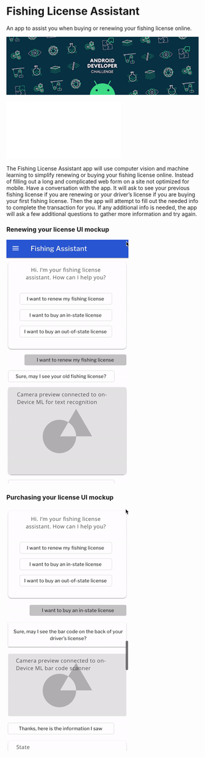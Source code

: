 # Fishing License Assistant

An app to assist you when buying or renewing your fishing license online.

![Android Developer Challenge Promo](demo/promo.png)

![Android Developer Challenge - Cover Letter](doc/Android%20Dev%20Challenge%20-%20Cover%20Letter.pdf)

The Fishing License Assistant app will use computer vision and machine learning to simplify renewing or buying your fishing license online.
Instead of filling out a long and complicated web form on a site not optimized for mobile.
Have a conversation with the app.
It will ask to see your previous fishing license if you are renewing or your driver’s license if you are buying your first fishing license.
Then the app will attempt to fill out the needed info to complete the transaction for you.
If any additional info is needed, the app will ask a few additional questions to gather more information and try again.

### Renewing your license UI mockup
![Renew License UI Mockup](demo/demo.gif)

### Purchasing your license UI mockup
![Buy License UI Mockup](demo/demo2.gif)

